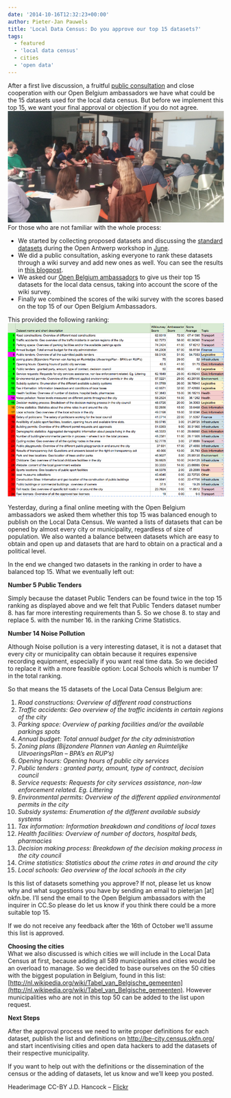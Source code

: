 ```yaml
---
date: '2014-10-16T12:32:23+00:00'
author: Pieter-Jan Pauwels
title: 'Local Data Census: Do you approve our top 15 datasets?'
tags:
  - featured
  - 'local data census'
  - cities
  - 'open data'
---
```


After a first live discussion, a fruitful [public consultation](http://openbelgium.be/2014/09/results-of-wiki-survey-and-final-steps/) and close cooperation with our Open Belgium ambassadors we have what could be the 15 datasets used for the local data census. But before we implement this top 15, we want your final approval or objection if you do not agree. [![](2014-06-25-19.47.22-1024x529.png)](http://openbelgium.be/wp-content/uploads/2014/10/2014-06-25-19.47.22-e1413384455444.png) For those who are not familiar with the whole process:

- We started by collecting proposed datasets and discussing the [standard datasets](http://be-city.census.okfn.org/) during the Open Antwerp workshop in [June](http://www.eventbrite.nl/e/open-antwerp-registration-11919219707?aff=eorg).
- We did a public consultation, asking everyone to rank these datasets through a wiki survey and add new ones as well. You can see the results in [this blogpost](http://openbelgium.be/2014/09/results-of-wiki-survey-and-final-steps/).
- We asked our [Open Belgium ambassadors](http://openbelgium.be/members/) to give us their top 15 datasets for the local data census, taking into account the score of the wiki survey.
- Finally we combined the scores of the wiki survey with the scores based on the top 15 of our Open Belgium Ambassadors.

This provided the following ranking: [![Screen Shot 2014-10-15 at 16.13.14](Screen-Shot-2014-10-15-at-16.13.14.png)](http://openbelgium.be/wp-content/uploads/2014/10/Screen-Shot-2014-10-15-at-16.13.14.png)

Yesterday, during a final online meeting with the Open Belgium ambassadors we asked them whether this top 15 was balanced enough to publish on the Local Data Census. We wanted a lists of datasets that can be opened by almost every city or municipality, regardless of size of population. We also wanted a balance between datasets which are easy to obtain and open up and datasets that are hard to obtain on a practical and a political level.

In the end we changed two datasets in the ranking in order to have a balanced top 15. What we eventually left out:

**Number 5 Public Tenders**

Simply because the dataset Public Tenders can be found twice in the top 15 ranking as displayed above and we felt that Public Tenders dataset number 8. has far more interesting requirements than 5. So we chose 8. to stay and replace 5. with the number 16. in the ranking Crime Statistics.

**Number 14 Noise Pollution**

Although Noise pollution is a very interesting dataset, it is not a dataset that every city or municipality can obtain because it requires expensive recording equipment, especially if you want real time data. So we decided to replace it with a more feasible option: Local Schools which is number 17 in the total ranking.

So that means the 15 datasets of the Local Data Census Belgium are:

1. _Road constructions: Overview of different road constructions_
2. _Traffic accidents: Geo overview of the traffic incidents in certain regions of the city_
3. _Parking space: Overview of parking facilities and/or the available parkings spots_
4. _Annual budget: Total annual budget for the city administration_
5. _Zoning plans (Bijzondere Plannen van Aanleg en Ruimtelijke UitvoeringsPlan – BPA’s en RUP’s)_
6. _Opening hours: Opening hours of public city services_
7. _Public tenders : granted party, amount, type of contract, decision council_
8. _Service requests: Requests for city services assistance, non-law enforcement related. Eg. Littering_
9. _Environmental permits: Overview of the different applied environmental permits in the city_
10. _Subsidy systems: Enumeration of the different available subsidy systems_
11. _Tax information: Information breakdown and conditions of local taxes_
12. _Health facilities: Overview of number of doctors, hospital beds, pharmacies_
13. _Decision making process: Breakdown of the decision making process in the city council_
14. _Crime statistics: Statistics about the crime rates in and around the city_
15. _Local schools: Geo overview of the local schools in the city_

Is this list of datasets something you approve? If not, please let us know why and what suggestions you have by sending an email to pieterjan \[at\] okfn.be. I’ll send the email to the Open Belgium ambassadors with the inquirer in CC.So please do let us know if you think there could be a more suitable top 15.

If we do not receive any feedback after the 16th of October we’ll assume this list is approved.

**Choosing the cities**  
What we also discussed is which cities we will include in the Local Data Census at first, because adding all 589 municipalities and cities would be an overload to manage. So we decided to base ourselves on the 50 cities with the biggest population in Belgium, found in this list: [http://nl.wikipedia.org/wiki/Tabel_van_Belgische_gemeenten](http://nl.wikipedia.org/wiki/Tabel_van_Belgische_gemeenten). However municipalities who are not in this top 50 can be added to the list upon request.

**Next Steps**

After the approval process we need to write proper definitions for each dataset, publish the list and definitions on <http://be-city.census.okfn.org/> and start incentivising cities and open data hackers to add the datasets of their respective municipality.

If you want to help out with the definitions or the dissemination of the census or the adding of datasets, let us know and we’ll keep you posted.

Headerimage CC-BY J.D. Hancock – [Flickr](https://www.flickr.com/photos/jdhancock/)
